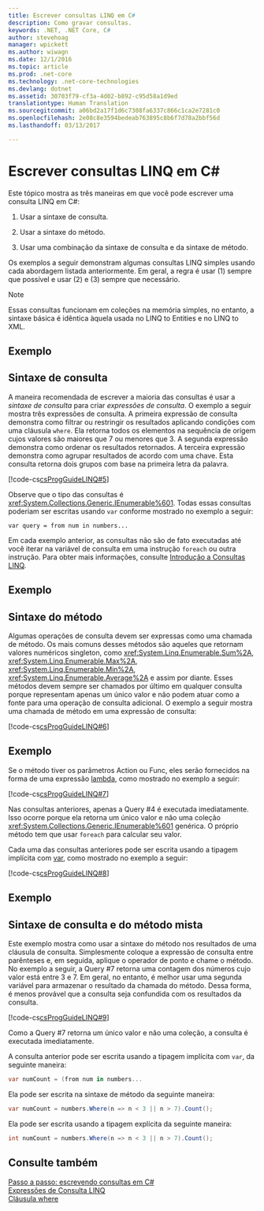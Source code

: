 ```yaml
---
title: Escrever consultas LINQ em C#
description: Como gravar consultas.
keywords: .NET, .NET Core, C#
author: stevehoag
manager: wpickett
ms.author: wiwagn
ms.date: 12/1/2016
ms.topic: article
ms.prod: .net-core
ms.technology: .net-core-technologies
ms.devlang: dotnet
ms.assetid: 30703f79-cf3a-4d02-b892-c95d58a1d9ed
translationtype: Human Translation
ms.sourcegitcommit: a06bd2a17f1d6c7308fa6337c866c1ca2e7281c0
ms.openlocfilehash: 2e08c8e3594bedeab763895c8b6f7d78a2bbf56d
ms.lasthandoff: 03/13/2017

---
```


# <a name="write-linq-queries-in-c"></a>Escrever consultas LINQ em C#

Este tópico mostra as três maneiras em que você pode escrever uma consulta LINQ em C#:  
  
1.  Usar a sintaxe de consulta.  
  
2.  Usar a sintaxe do método.  
  
3.  Usar uma combinação da sintaxe de consulta e da sintaxe de método.  
  
 Os exemplos a seguir demonstram algumas consultas LINQ simples usando cada abordagem listada anteriormente. Em geral, a regra é usar (1) sempre que possível e usar (2) e (3) sempre que necessário.  
  
> [!NOTE]
>  Essas consultas funcionam em coleções na memória simples, no entanto, a sintaxe básica é idêntica àquela usada no LINQ to Entities e no LINQ to XML.  
  
## <a name="example"></a>Exemplo  
  
## <a name="query-syntax"></a>Sintaxe de consulta  
 A maneira recomendada de escrever a maioria das consultas é usar a *sintaxe de consulta* para criar *expressões de consulta*. O exemplo a seguir mostra três expressões de consulta. A primeira expressão de consulta demonstra como filtrar ou restringir os resultados aplicando condições com uma cláusula `where`. Ela retorna todos os elementos na sequência de origem cujos valores são maiores que 7 ou menores que 3. A segunda expressão demonstra como ordenar os resultados retornados. A terceira expressão demonstra como agrupar resultados de acordo com uma chave. Esta consulta retorna dois grupos com base na primeira letra da palavra.  
  
 [!code-cs[csProgGuideLINQ#5](../../../samples/snippets/csharp/concepts/linq/how-to-write-linq-queries_1.cs)]  
  
 Observe que o tipo das consultas é <xref:System.Collections.Generic.IEnumerable%601>. Todas essas consultas poderiam ser escritas usando `var` conforme mostrado no exemplo a seguir:  
  
 `var query = from num in numbers...`  
  
 Em cada exemplo anterior, as consultas não são de fato executadas até você iterar na variável de consulta em uma instrução `foreach` ou outra instrução. Para obter mais informações, consulte [Introdução a Consultas LINQ](../programming-guide/concepts/linq/introduction-to-linq-queries.md).  
  
## <a name="example"></a>Exemplo  
  
## <a name="method-syntax"></a>Sintaxe do método  
 Algumas operações de consulta devem ser expressas como uma chamada de método. Os mais comuns desses métodos são aqueles que retornam valores numéricos singleton, como <xref:System.Linq.Enumerable.Sum%2A>, <xref:System.Linq.Enumerable.Max%2A>, <xref:System.Linq.Enumerable.Min%2A>, <xref:System.Linq.Enumerable.Average%2A> e assim por diante. Esses métodos devem sempre ser chamados por último em qualquer consulta porque representam apenas um único valor e não podem atuar como a fonte para uma operação de consulta adicional. O exemplo a seguir mostra uma chamada de método em uma expressão de consulta:  
  
 [!code-cs[csProgGuideLINQ#6](../../../samples/snippets/csharp/concepts/linq/how-to-write-linq-queries_2.cs)]  
  
## <a name="example"></a>Exemplo  
 Se o método tiver os parâmetros Action ou Func, eles serão fornecidos na forma de uma expressão [lambda](../programming-guide/statements-expressions-operators/lambda-expressions.md), como mostrado no exemplo a seguir:  
  
 [!code-cs[csProgGuideLINQ#7](../../../samples/snippets/csharp/concepts/linq/how-to-write-linq-queries_3.cs)]  
  
 Nas consultas anteriores, apenas a Query #4 é executada imediatamente. Isso ocorre porque ela retorna um único valor e não uma coleção <xref:System.Collections.Generic.IEnumerable%601> genérica. O próprio método tem que usar `foreach` para calcular seu valor.  
  
 Cada uma das consultas anteriores pode ser escrita usando a tipagem implícita com [var](../language-reference/keywords/var.md), como mostrado no exemplo a seguir:  
  
 [!code-cs[csProgGuideLINQ#8](../../../samples/snippets/csharp/concepts/linq/how-to-write-linq-queries_4.cs)]  
  
## <a name="example"></a>Exemplo  
  
## <a name="mixed-query-and-method-syntax"></a>Sintaxe de consulta e do método mista  
 Este exemplo mostra como usar a sintaxe do método nos resultados de uma cláusula de consulta. Simplesmente coloque a expressão de consulta entre parênteses e, em seguida, aplique o operador de ponto e chame o método. No exemplo a seguir, a Query #7 retorna uma contagem dos números cujo valor está entre 3 e 7. Em geral, no entanto, é melhor usar uma segunda variável para armazenar o resultado da chamada do método. Dessa forma, é menos provável que a consulta seja confundida com os resultados da consulta.  
  
 [!code-cs[csProgGuideLINQ#9](../../../samples/snippets/csharp/concepts/linq/how-to-write-linq-queries_5.cs)]  
  
 Como a Query #7 retorna um único valor e não uma coleção, a consulta é executada imediatamente.  
  
 A consulta anterior pode ser escrita usando a tipagem implícita com `var`, da seguinte maneira:  
  
```csharp  
var numCount = (from num in numbers...  
```  
  
 Ela pode ser escrita na sintaxe de método da seguinte maneira:  
  
```csharp  
var numCount = numbers.Where(n => n < 3 || n > 7).Count();  
```  
  
 Ela pode ser escrita usando a tipagem explícita da seguinte maneira:  
  
```csharp  
int numCount = numbers.Where(n => n < 3 || n > 7).Count();  
```  
  
## <a name="see-also"></a>Consulte também  
  [Passo a passo: escrevendo consultas em C#](../programming-guide/concepts/linq/walkthrough-writing-queries-linq.md)   
 [Expressões de Consulta LINQ](index.md)   
 [Cláusula where](../language-reference/keywords/where-clause.md)
